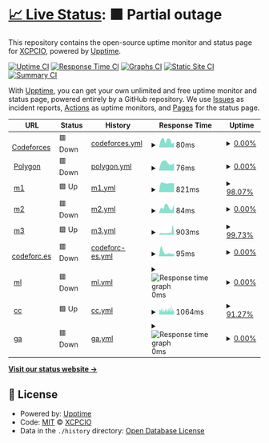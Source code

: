 # [📈 Live Status](https://codeforces.uptime.xcpcio.com): <!--live status--> **🟧 Partial outage**

This repository contains the open-source uptime monitor and status page for [XCPCIO](https://xcpcio.com), powered by [Upptime](https://github.com/upptime/upptime).

[![Uptime CI](https://github.com/XCPCIO/codeforces.uptime/workflows/Uptime%20CI/badge.svg)](https://github.com/XCPCIO/codeforces.uptime/actions?query=workflow%3A%22Uptime+CI%22)
[![Response Time CI](https://github.com/XCPCIO/codeforces.uptime/workflows/Response%20Time%20CI/badge.svg)](https://github.com/XCPCIO/codeforces.uptime/actions?query=workflow%3A%22Response+Time+CI%22)
[![Graphs CI](https://github.com/XCPCIO/codeforces.uptime/workflows/Graphs%20CI/badge.svg)](https://github.com/XCPCIO/codeforces.uptime/actions?query=workflow%3A%22Graphs+CI%22)
[![Static Site CI](https://github.com/XCPCIO/codeforces.uptime/workflows/Static%20Site%20CI/badge.svg)](https://github.com/XCPCIO/codeforces.uptime/actions?query=workflow%3A%22Static+Site+CI%22)
[![Summary CI](https://github.com/XCPCIO/codeforces.uptime/workflows/Summary%20CI/badge.svg)](https://github.com/XCPCIO/codeforces.uptime/actions?query=workflow%3A%22Summary+CI%22)

With [Upptime](https://upptime.js.org), you can get your own unlimited and free uptime monitor and status page, powered entirely by a GitHub repository. We use [Issues](https://github.com/XCPCIO/codeforces.uptime/issues) as incident reports, [Actions](https://github.com/XCPCIO/codeforces.uptime/actions) as uptime monitors, and [Pages](https://codeforces.uptime.xcpcio.com) for the status page.

<!--start: status pages-->
<!-- This summary is generated by Upptime (https://github.com/upptime/upptime) -->
<!-- Do not edit this manually, your changes will be overwritten -->
<!-- prettier-ignore -->
| URL | Status | History | Response Time | Uptime |
| --- | ------ | ------- | ------------- | ------ |
| <img alt="" src="https://icons.duckduckgo.com/ip3/codeforces.com.ico" height="13"> [Codeforces](https://codeforces.com) | 🟥 Down | [codeforces.yml](https://github.com/xcpcio/codeforces.uptime/commits/HEAD/history/codeforces.yml) | <details><summary><img alt="Response time graph" src="./graphs/codeforces/response-time-week.png" height="20"> 80ms</summary><br><a href="https://codeforces.uptime.xcpcio.com/history/codeforces"><img alt="Response time 378" src="https://img.shields.io/endpoint?url=https%3A%2F%2Fraw.githubusercontent.com%2Fxcpcio%2Fcodeforces.uptime%2FHEAD%2Fapi%2Fcodeforces%2Fresponse-time.json"></a><br><a href="https://codeforces.uptime.xcpcio.com/history/codeforces"><img alt="24-hour response time 59" src="https://img.shields.io/endpoint?url=https%3A%2F%2Fraw.githubusercontent.com%2Fxcpcio%2Fcodeforces.uptime%2FHEAD%2Fapi%2Fcodeforces%2Fresponse-time-day.json"></a><br><a href="https://codeforces.uptime.xcpcio.com/history/codeforces"><img alt="7-day response time 80" src="https://img.shields.io/endpoint?url=https%3A%2F%2Fraw.githubusercontent.com%2Fxcpcio%2Fcodeforces.uptime%2FHEAD%2Fapi%2Fcodeforces%2Fresponse-time-week.json"></a><br><a href="https://codeforces.uptime.xcpcio.com/history/codeforces"><img alt="30-day response time 137" src="https://img.shields.io/endpoint?url=https%3A%2F%2Fraw.githubusercontent.com%2Fxcpcio%2Fcodeforces.uptime%2FHEAD%2Fapi%2Fcodeforces%2Fresponse-time-month.json"></a><br><a href="https://codeforces.uptime.xcpcio.com/history/codeforces"><img alt="1-year response time 343" src="https://img.shields.io/endpoint?url=https%3A%2F%2Fraw.githubusercontent.com%2Fxcpcio%2Fcodeforces.uptime%2FHEAD%2Fapi%2Fcodeforces%2Fresponse-time-year.json"></a></details> | <details><summary><a href="https://codeforces.uptime.xcpcio.com/history/codeforces">0.00%</a></summary><a href="https://codeforces.uptime.xcpcio.com/history/codeforces"><img alt="All-time uptime 84.59%" src="https://img.shields.io/endpoint?url=https%3A%2F%2Fraw.githubusercontent.com%2Fxcpcio%2Fcodeforces.uptime%2FHEAD%2Fapi%2Fcodeforces%2Fuptime.json"></a><br><a href="https://codeforces.uptime.xcpcio.com/history/codeforces"><img alt="24-hour uptime 0.00%" src="https://img.shields.io/endpoint?url=https%3A%2F%2Fraw.githubusercontent.com%2Fxcpcio%2Fcodeforces.uptime%2FHEAD%2Fapi%2Fcodeforces%2Fuptime-day.json"></a><br><a href="https://codeforces.uptime.xcpcio.com/history/codeforces"><img alt="7-day uptime 0.00%" src="https://img.shields.io/endpoint?url=https%3A%2F%2Fraw.githubusercontent.com%2Fxcpcio%2Fcodeforces.uptime%2FHEAD%2Fapi%2Fcodeforces%2Fuptime-week.json"></a><br><a href="https://codeforces.uptime.xcpcio.com/history/codeforces"><img alt="30-day uptime 8.11%" src="https://img.shields.io/endpoint?url=https%3A%2F%2Fraw.githubusercontent.com%2Fxcpcio%2Fcodeforces.uptime%2FHEAD%2Fapi%2Fcodeforces%2Fuptime-month.json"></a><br><a href="https://codeforces.uptime.xcpcio.com/history/codeforces"><img alt="1-year uptime 37.35%" src="https://img.shields.io/endpoint?url=https%3A%2F%2Fraw.githubusercontent.com%2Fxcpcio%2Fcodeforces.uptime%2FHEAD%2Fapi%2Fcodeforces%2Fuptime-year.json"></a></details>
| <img alt="" src="https://icons.duckduckgo.com/ip3/polygon.codeforces.com.ico" height="13"> [Polygon](https://polygon.codeforces.com) | 🟥 Down | [polygon.yml](https://github.com/xcpcio/codeforces.uptime/commits/HEAD/history/polygon.yml) | <details><summary><img alt="Response time graph" src="./graphs/polygon/response-time-week.png" height="20"> 76ms</summary><br><a href="https://codeforces.uptime.xcpcio.com/history/polygon"><img alt="Response time 1095" src="https://img.shields.io/endpoint?url=https%3A%2F%2Fraw.githubusercontent.com%2Fxcpcio%2Fcodeforces.uptime%2FHEAD%2Fapi%2Fpolygon%2Fresponse-time.json"></a><br><a href="https://codeforces.uptime.xcpcio.com/history/polygon"><img alt="24-hour response time 69" src="https://img.shields.io/endpoint?url=https%3A%2F%2Fraw.githubusercontent.com%2Fxcpcio%2Fcodeforces.uptime%2FHEAD%2Fapi%2Fpolygon%2Fresponse-time-day.json"></a><br><a href="https://codeforces.uptime.xcpcio.com/history/polygon"><img alt="7-day response time 76" src="https://img.shields.io/endpoint?url=https%3A%2F%2Fraw.githubusercontent.com%2Fxcpcio%2Fcodeforces.uptime%2FHEAD%2Fapi%2Fpolygon%2Fresponse-time-week.json"></a><br><a href="https://codeforces.uptime.xcpcio.com/history/polygon"><img alt="30-day response time 134" src="https://img.shields.io/endpoint?url=https%3A%2F%2Fraw.githubusercontent.com%2Fxcpcio%2Fcodeforces.uptime%2FHEAD%2Fapi%2Fpolygon%2Fresponse-time-month.json"></a><br><a href="https://codeforces.uptime.xcpcio.com/history/polygon"><img alt="1-year response time 1169" src="https://img.shields.io/endpoint?url=https%3A%2F%2Fraw.githubusercontent.com%2Fxcpcio%2Fcodeforces.uptime%2FHEAD%2Fapi%2Fpolygon%2Fresponse-time-year.json"></a></details> | <details><summary><a href="https://codeforces.uptime.xcpcio.com/history/polygon">0.00%</a></summary><a href="https://codeforces.uptime.xcpcio.com/history/polygon"><img alt="All-time uptime 91.63%" src="https://img.shields.io/endpoint?url=https%3A%2F%2Fraw.githubusercontent.com%2Fxcpcio%2Fcodeforces.uptime%2FHEAD%2Fapi%2Fpolygon%2Fuptime.json"></a><br><a href="https://codeforces.uptime.xcpcio.com/history/polygon"><img alt="24-hour uptime 0.00%" src="https://img.shields.io/endpoint?url=https%3A%2F%2Fraw.githubusercontent.com%2Fxcpcio%2Fcodeforces.uptime%2FHEAD%2Fapi%2Fpolygon%2Fuptime-day.json"></a><br><a href="https://codeforces.uptime.xcpcio.com/history/polygon"><img alt="7-day uptime 0.00%" src="https://img.shields.io/endpoint?url=https%3A%2F%2Fraw.githubusercontent.com%2Fxcpcio%2Fcodeforces.uptime%2FHEAD%2Fapi%2Fpolygon%2Fuptime-week.json"></a><br><a href="https://codeforces.uptime.xcpcio.com/history/polygon"><img alt="30-day uptime 8.11%" src="https://img.shields.io/endpoint?url=https%3A%2F%2Fraw.githubusercontent.com%2Fxcpcio%2Fcodeforces.uptime%2FHEAD%2Fapi%2Fpolygon%2Fuptime-month.json"></a><br><a href="https://codeforces.uptime.xcpcio.com/history/polygon"><img alt="1-year uptime 65.04%" src="https://img.shields.io/endpoint?url=https%3A%2F%2Fraw.githubusercontent.com%2Fxcpcio%2Fcodeforces.uptime%2FHEAD%2Fapi%2Fpolygon%2Fuptime-year.json"></a></details>
| <img alt="" src="https://icons.duckduckgo.com/ip3/m1.codeforces.com.ico" height="13"> [m1](https://m1.codeforces.com) | 🟩 Up | [m1.yml](https://github.com/xcpcio/codeforces.uptime/commits/HEAD/history/m1.yml) | <details><summary><img alt="Response time graph" src="./graphs/m1/response-time-week.png" height="20"> 821ms</summary><br><a href="https://codeforces.uptime.xcpcio.com/history/m1"><img alt="Response time 846" src="https://img.shields.io/endpoint?url=https%3A%2F%2Fraw.githubusercontent.com%2Fxcpcio%2Fcodeforces.uptime%2FHEAD%2Fapi%2Fm1%2Fresponse-time.json"></a><br><a href="https://codeforces.uptime.xcpcio.com/history/m1"><img alt="24-hour response time 885" src="https://img.shields.io/endpoint?url=https%3A%2F%2Fraw.githubusercontent.com%2Fxcpcio%2Fcodeforces.uptime%2FHEAD%2Fapi%2Fm1%2Fresponse-time-day.json"></a><br><a href="https://codeforces.uptime.xcpcio.com/history/m1"><img alt="7-day response time 821" src="https://img.shields.io/endpoint?url=https%3A%2F%2Fraw.githubusercontent.com%2Fxcpcio%2Fcodeforces.uptime%2FHEAD%2Fapi%2Fm1%2Fresponse-time-week.json"></a><br><a href="https://codeforces.uptime.xcpcio.com/history/m1"><img alt="30-day response time 866" src="https://img.shields.io/endpoint?url=https%3A%2F%2Fraw.githubusercontent.com%2Fxcpcio%2Fcodeforces.uptime%2FHEAD%2Fapi%2Fm1%2Fresponse-time-month.json"></a><br><a href="https://codeforces.uptime.xcpcio.com/history/m1"><img alt="1-year response time 858" src="https://img.shields.io/endpoint?url=https%3A%2F%2Fraw.githubusercontent.com%2Fxcpcio%2Fcodeforces.uptime%2FHEAD%2Fapi%2Fm1%2Fresponse-time-year.json"></a></details> | <details><summary><a href="https://codeforces.uptime.xcpcio.com/history/m1">98.07%</a></summary><a href="https://codeforces.uptime.xcpcio.com/history/m1"><img alt="All-time uptime 99.45%" src="https://img.shields.io/endpoint?url=https%3A%2F%2Fraw.githubusercontent.com%2Fxcpcio%2Fcodeforces.uptime%2FHEAD%2Fapi%2Fm1%2Fuptime.json"></a><br><a href="https://codeforces.uptime.xcpcio.com/history/m1"><img alt="24-hour uptime 98.55%" src="https://img.shields.io/endpoint?url=https%3A%2F%2Fraw.githubusercontent.com%2Fxcpcio%2Fcodeforces.uptime%2FHEAD%2Fapi%2Fm1%2Fuptime-day.json"></a><br><a href="https://codeforces.uptime.xcpcio.com/history/m1"><img alt="7-day uptime 98.07%" src="https://img.shields.io/endpoint?url=https%3A%2F%2Fraw.githubusercontent.com%2Fxcpcio%2Fcodeforces.uptime%2FHEAD%2Fapi%2Fm1%2Fuptime-week.json"></a><br><a href="https://codeforces.uptime.xcpcio.com/history/m1"><img alt="30-day uptime 98.85%" src="https://img.shields.io/endpoint?url=https%3A%2F%2Fraw.githubusercontent.com%2Fxcpcio%2Fcodeforces.uptime%2FHEAD%2Fapi%2Fm1%2Fuptime-month.json"></a><br><a href="https://codeforces.uptime.xcpcio.com/history/m1"><img alt="1-year uptime 98.85%" src="https://img.shields.io/endpoint?url=https%3A%2F%2Fraw.githubusercontent.com%2Fxcpcio%2Fcodeforces.uptime%2FHEAD%2Fapi%2Fm1%2Fuptime-year.json"></a></details>
| <img alt="" src="https://icons.duckduckgo.com/ip3/m2.codeforces.com.ico" height="13"> [m2](https://m2.codeforces.com) | 🟥 Down | [m2.yml](https://github.com/xcpcio/codeforces.uptime/commits/HEAD/history/m2.yml) | <details><summary><img alt="Response time graph" src="./graphs/m2/response-time-week.png" height="20"> 84ms</summary><br><a href="https://codeforces.uptime.xcpcio.com/history/m2"><img alt="Response time 261" src="https://img.shields.io/endpoint?url=https%3A%2F%2Fraw.githubusercontent.com%2Fxcpcio%2Fcodeforces.uptime%2FHEAD%2Fapi%2Fm2%2Fresponse-time.json"></a><br><a href="https://codeforces.uptime.xcpcio.com/history/m2"><img alt="24-hour response time 116" src="https://img.shields.io/endpoint?url=https%3A%2F%2Fraw.githubusercontent.com%2Fxcpcio%2Fcodeforces.uptime%2FHEAD%2Fapi%2Fm2%2Fresponse-time-day.json"></a><br><a href="https://codeforces.uptime.xcpcio.com/history/m2"><img alt="7-day response time 84" src="https://img.shields.io/endpoint?url=https%3A%2F%2Fraw.githubusercontent.com%2Fxcpcio%2Fcodeforces.uptime%2FHEAD%2Fapi%2Fm2%2Fresponse-time-week.json"></a><br><a href="https://codeforces.uptime.xcpcio.com/history/m2"><img alt="30-day response time 100" src="https://img.shields.io/endpoint?url=https%3A%2F%2Fraw.githubusercontent.com%2Fxcpcio%2Fcodeforces.uptime%2FHEAD%2Fapi%2Fm2%2Fresponse-time-month.json"></a><br><a href="https://codeforces.uptime.xcpcio.com/history/m2"><img alt="1-year response time 227" src="https://img.shields.io/endpoint?url=https%3A%2F%2Fraw.githubusercontent.com%2Fxcpcio%2Fcodeforces.uptime%2FHEAD%2Fapi%2Fm2%2Fresponse-time-year.json"></a></details> | <details><summary><a href="https://codeforces.uptime.xcpcio.com/history/m2">0.00%</a></summary><a href="https://codeforces.uptime.xcpcio.com/history/m2"><img alt="All-time uptime 84.78%" src="https://img.shields.io/endpoint?url=https%3A%2F%2Fraw.githubusercontent.com%2Fxcpcio%2Fcodeforces.uptime%2FHEAD%2Fapi%2Fm2%2Fuptime.json"></a><br><a href="https://codeforces.uptime.xcpcio.com/history/m2"><img alt="24-hour uptime 0.00%" src="https://img.shields.io/endpoint?url=https%3A%2F%2Fraw.githubusercontent.com%2Fxcpcio%2Fcodeforces.uptime%2FHEAD%2Fapi%2Fm2%2Fuptime-day.json"></a><br><a href="https://codeforces.uptime.xcpcio.com/history/m2"><img alt="7-day uptime 0.00%" src="https://img.shields.io/endpoint?url=https%3A%2F%2Fraw.githubusercontent.com%2Fxcpcio%2Fcodeforces.uptime%2FHEAD%2Fapi%2Fm2%2Fuptime-week.json"></a><br><a href="https://codeforces.uptime.xcpcio.com/history/m2"><img alt="30-day uptime 8.11%" src="https://img.shields.io/endpoint?url=https%3A%2F%2Fraw.githubusercontent.com%2Fxcpcio%2Fcodeforces.uptime%2FHEAD%2Fapi%2Fm2%2Fuptime-month.json"></a><br><a href="https://codeforces.uptime.xcpcio.com/history/m2"><img alt="1-year uptime 37.35%" src="https://img.shields.io/endpoint?url=https%3A%2F%2Fraw.githubusercontent.com%2Fxcpcio%2Fcodeforces.uptime%2FHEAD%2Fapi%2Fm2%2Fuptime-year.json"></a></details>
| <img alt="" src="https://icons.duckduckgo.com/ip3/m3.codeforces.com.ico" height="13"> [m3](https://m3.codeforces.com) | 🟩 Up | [m3.yml](https://github.com/xcpcio/codeforces.uptime/commits/HEAD/history/m3.yml) | <details><summary><img alt="Response time graph" src="./graphs/m3/response-time-week.png" height="20"> 903ms</summary><br><a href="https://codeforces.uptime.xcpcio.com/history/m3"><img alt="Response time 724" src="https://img.shields.io/endpoint?url=https%3A%2F%2Fraw.githubusercontent.com%2Fxcpcio%2Fcodeforces.uptime%2FHEAD%2Fapi%2Fm3%2Fresponse-time.json"></a><br><a href="https://codeforces.uptime.xcpcio.com/history/m3"><img alt="24-hour response time 532" src="https://img.shields.io/endpoint?url=https%3A%2F%2Fraw.githubusercontent.com%2Fxcpcio%2Fcodeforces.uptime%2FHEAD%2Fapi%2Fm3%2Fresponse-time-day.json"></a><br><a href="https://codeforces.uptime.xcpcio.com/history/m3"><img alt="7-day response time 903" src="https://img.shields.io/endpoint?url=https%3A%2F%2Fraw.githubusercontent.com%2Fxcpcio%2Fcodeforces.uptime%2FHEAD%2Fapi%2Fm3%2Fresponse-time-week.json"></a><br><a href="https://codeforces.uptime.xcpcio.com/history/m3"><img alt="30-day response time 723" src="https://img.shields.io/endpoint?url=https%3A%2F%2Fraw.githubusercontent.com%2Fxcpcio%2Fcodeforces.uptime%2FHEAD%2Fapi%2Fm3%2Fresponse-time-month.json"></a><br><a href="https://codeforces.uptime.xcpcio.com/history/m3"><img alt="1-year response time 704" src="https://img.shields.io/endpoint?url=https%3A%2F%2Fraw.githubusercontent.com%2Fxcpcio%2Fcodeforces.uptime%2FHEAD%2Fapi%2Fm3%2Fresponse-time-year.json"></a></details> | <details><summary><a href="https://codeforces.uptime.xcpcio.com/history/m3">99.73%</a></summary><a href="https://codeforces.uptime.xcpcio.com/history/m3"><img alt="All-time uptime 99.36%" src="https://img.shields.io/endpoint?url=https%3A%2F%2Fraw.githubusercontent.com%2Fxcpcio%2Fcodeforces.uptime%2FHEAD%2Fapi%2Fm3%2Fuptime.json"></a><br><a href="https://codeforces.uptime.xcpcio.com/history/m3"><img alt="24-hour uptime 100.00%" src="https://img.shields.io/endpoint?url=https%3A%2F%2Fraw.githubusercontent.com%2Fxcpcio%2Fcodeforces.uptime%2FHEAD%2Fapi%2Fm3%2Fuptime-day.json"></a><br><a href="https://codeforces.uptime.xcpcio.com/history/m3"><img alt="7-day uptime 99.73%" src="https://img.shields.io/endpoint?url=https%3A%2F%2Fraw.githubusercontent.com%2Fxcpcio%2Fcodeforces.uptime%2FHEAD%2Fapi%2Fm3%2Fuptime-week.json"></a><br><a href="https://codeforces.uptime.xcpcio.com/history/m3"><img alt="30-day uptime 99.69%" src="https://img.shields.io/endpoint?url=https%3A%2F%2Fraw.githubusercontent.com%2Fxcpcio%2Fcodeforces.uptime%2FHEAD%2Fapi%2Fm3%2Fuptime-month.json"></a><br><a href="https://codeforces.uptime.xcpcio.com/history/m3"><img alt="1-year uptime 99.26%" src="https://img.shields.io/endpoint?url=https%3A%2F%2Fraw.githubusercontent.com%2Fxcpcio%2Fcodeforces.uptime%2FHEAD%2Fapi%2Fm3%2Fuptime-year.json"></a></details>
| <img alt="" src="https://icons.duckduckgo.com/ip3/codeforc.es.ico" height="13"> [codeforc.es](https://codeforc.es) | 🟥 Down | [codeforc-es.yml](https://github.com/xcpcio/codeforces.uptime/commits/HEAD/history/codeforc-es.yml) | <details><summary><img alt="Response time graph" src="./graphs/codeforc-es/response-time-week.png" height="20"> 95ms</summary><br><a href="https://codeforces.uptime.xcpcio.com/history/codeforc-es"><img alt="Response time 119" src="https://img.shields.io/endpoint?url=https%3A%2F%2Fraw.githubusercontent.com%2Fxcpcio%2Fcodeforces.uptime%2FHEAD%2Fapi%2Fcodeforc-es%2Fresponse-time.json"></a><br><a href="https://codeforces.uptime.xcpcio.com/history/codeforc-es"><img alt="24-hour response time 68" src="https://img.shields.io/endpoint?url=https%3A%2F%2Fraw.githubusercontent.com%2Fxcpcio%2Fcodeforces.uptime%2FHEAD%2Fapi%2Fcodeforc-es%2Fresponse-time-day.json"></a><br><a href="https://codeforces.uptime.xcpcio.com/history/codeforc-es"><img alt="7-day response time 95" src="https://img.shields.io/endpoint?url=https%3A%2F%2Fraw.githubusercontent.com%2Fxcpcio%2Fcodeforces.uptime%2FHEAD%2Fapi%2Fcodeforc-es%2Fresponse-time-week.json"></a><br><a href="https://codeforces.uptime.xcpcio.com/history/codeforc-es"><img alt="30-day response time 165" src="https://img.shields.io/endpoint?url=https%3A%2F%2Fraw.githubusercontent.com%2Fxcpcio%2Fcodeforces.uptime%2FHEAD%2Fapi%2Fcodeforc-es%2Fresponse-time-month.json"></a><br><a href="https://codeforces.uptime.xcpcio.com/history/codeforc-es"><img alt="1-year response time 124" src="https://img.shields.io/endpoint?url=https%3A%2F%2Fraw.githubusercontent.com%2Fxcpcio%2Fcodeforces.uptime%2FHEAD%2Fapi%2Fcodeforc-es%2Fresponse-time-year.json"></a></details> | <details><summary><a href="https://codeforces.uptime.xcpcio.com/history/codeforc-es">0.00%</a></summary><a href="https://codeforces.uptime.xcpcio.com/history/codeforc-es"><img alt="All-time uptime 3.06%" src="https://img.shields.io/endpoint?url=https%3A%2F%2Fraw.githubusercontent.com%2Fxcpcio%2Fcodeforces.uptime%2FHEAD%2Fapi%2Fcodeforc-es%2Fuptime.json"></a><br><a href="https://codeforces.uptime.xcpcio.com/history/codeforc-es"><img alt="24-hour uptime 0.00%" src="https://img.shields.io/endpoint?url=https%3A%2F%2Fraw.githubusercontent.com%2Fxcpcio%2Fcodeforces.uptime%2FHEAD%2Fapi%2Fcodeforc-es%2Fuptime-day.json"></a><br><a href="https://codeforces.uptime.xcpcio.com/history/codeforc-es"><img alt="7-day uptime 0.00%" src="https://img.shields.io/endpoint?url=https%3A%2F%2Fraw.githubusercontent.com%2Fxcpcio%2Fcodeforces.uptime%2FHEAD%2Fapi%2Fcodeforc-es%2Fuptime-week.json"></a><br><a href="https://codeforces.uptime.xcpcio.com/history/codeforc-es"><img alt="30-day uptime 7.96%" src="https://img.shields.io/endpoint?url=https%3A%2F%2Fraw.githubusercontent.com%2Fxcpcio%2Fcodeforces.uptime%2FHEAD%2Fapi%2Fcodeforc-es%2Fuptime-month.json"></a><br><a href="https://codeforces.uptime.xcpcio.com/history/codeforc-es"><img alt="1-year uptime 0.00%" src="https://img.shields.io/endpoint?url=https%3A%2F%2Fraw.githubusercontent.com%2Fxcpcio%2Fcodeforces.uptime%2FHEAD%2Fapi%2Fcodeforc-es%2Fuptime-year.json"></a></details>
| <img alt="" src="https://icons.duckduckgo.com/ip3/codeforces.ml.ico" height="13"> [ml](https://codeforces.ml) | 🟥 Down | [ml.yml](https://github.com/xcpcio/codeforces.uptime/commits/HEAD/history/ml.yml) | <details><summary><img alt="Response time graph" src="./graphs/ml/response-time-week.png" height="20"> 0ms</summary><br><a href="https://codeforces.uptime.xcpcio.com/history/ml"><img alt="Response time 0" src="https://img.shields.io/endpoint?url=https%3A%2F%2Fraw.githubusercontent.com%2Fxcpcio%2Fcodeforces.uptime%2FHEAD%2Fapi%2Fml%2Fresponse-time.json"></a><br><a href="https://codeforces.uptime.xcpcio.com/history/ml"><img alt="24-hour response time 0" src="https://img.shields.io/endpoint?url=https%3A%2F%2Fraw.githubusercontent.com%2Fxcpcio%2Fcodeforces.uptime%2FHEAD%2Fapi%2Fml%2Fresponse-time-day.json"></a><br><a href="https://codeforces.uptime.xcpcio.com/history/ml"><img alt="7-day response time 0" src="https://img.shields.io/endpoint?url=https%3A%2F%2Fraw.githubusercontent.com%2Fxcpcio%2Fcodeforces.uptime%2FHEAD%2Fapi%2Fml%2Fresponse-time-week.json"></a><br><a href="https://codeforces.uptime.xcpcio.com/history/ml"><img alt="30-day response time 0" src="https://img.shields.io/endpoint?url=https%3A%2F%2Fraw.githubusercontent.com%2Fxcpcio%2Fcodeforces.uptime%2FHEAD%2Fapi%2Fml%2Fresponse-time-month.json"></a><br><a href="https://codeforces.uptime.xcpcio.com/history/ml"><img alt="1-year response time 0" src="https://img.shields.io/endpoint?url=https%3A%2F%2Fraw.githubusercontent.com%2Fxcpcio%2Fcodeforces.uptime%2FHEAD%2Fapi%2Fml%2Fresponse-time-year.json"></a></details> | <details><summary><a href="https://codeforces.uptime.xcpcio.com/history/ml">0.00%</a></summary><a href="https://codeforces.uptime.xcpcio.com/history/ml"><img alt="All-time uptime 59.07%" src="https://img.shields.io/endpoint?url=https%3A%2F%2Fraw.githubusercontent.com%2Fxcpcio%2Fcodeforces.uptime%2FHEAD%2Fapi%2Fml%2Fuptime.json"></a><br><a href="https://codeforces.uptime.xcpcio.com/history/ml"><img alt="24-hour uptime 0.00%" src="https://img.shields.io/endpoint?url=https%3A%2F%2Fraw.githubusercontent.com%2Fxcpcio%2Fcodeforces.uptime%2FHEAD%2Fapi%2Fml%2Fuptime-day.json"></a><br><a href="https://codeforces.uptime.xcpcio.com/history/ml"><img alt="7-day uptime 0.00%" src="https://img.shields.io/endpoint?url=https%3A%2F%2Fraw.githubusercontent.com%2Fxcpcio%2Fcodeforces.uptime%2FHEAD%2Fapi%2Fml%2Fuptime-week.json"></a><br><a href="https://codeforces.uptime.xcpcio.com/history/ml"><img alt="30-day uptime 7.96%" src="https://img.shields.io/endpoint?url=https%3A%2F%2Fraw.githubusercontent.com%2Fxcpcio%2Fcodeforces.uptime%2FHEAD%2Fapi%2Fml%2Fuptime-month.json"></a><br><a href="https://codeforces.uptime.xcpcio.com/history/ml"><img alt="1-year uptime 0.00%" src="https://img.shields.io/endpoint?url=https%3A%2F%2Fraw.githubusercontent.com%2Fxcpcio%2Fcodeforces.uptime%2FHEAD%2Fapi%2Fml%2Fuptime-year.json"></a></details>
| <img alt="" src="https://icons.duckduckgo.com/ip3/codeforces.cc.ico" height="13"> [cc](https://codeforces.cc) | 🟩 Up | [cc.yml](https://github.com/xcpcio/codeforces.uptime/commits/HEAD/history/cc.yml) | <details><summary><img alt="Response time graph" src="./graphs/cc/response-time-week.png" height="20"> 1064ms</summary><br><a href="https://codeforces.uptime.xcpcio.com/history/cc"><img alt="Response time 1018" src="https://img.shields.io/endpoint?url=https%3A%2F%2Fraw.githubusercontent.com%2Fxcpcio%2Fcodeforces.uptime%2FHEAD%2Fapi%2Fcc%2Fresponse-time.json"></a><br><a href="https://codeforces.uptime.xcpcio.com/history/cc"><img alt="24-hour response time 800" src="https://img.shields.io/endpoint?url=https%3A%2F%2Fraw.githubusercontent.com%2Fxcpcio%2Fcodeforces.uptime%2FHEAD%2Fapi%2Fcc%2Fresponse-time-day.json"></a><br><a href="https://codeforces.uptime.xcpcio.com/history/cc"><img alt="7-day response time 1064" src="https://img.shields.io/endpoint?url=https%3A%2F%2Fraw.githubusercontent.com%2Fxcpcio%2Fcodeforces.uptime%2FHEAD%2Fapi%2Fcc%2Fresponse-time-week.json"></a><br><a href="https://codeforces.uptime.xcpcio.com/history/cc"><img alt="30-day response time 1122" src="https://img.shields.io/endpoint?url=https%3A%2F%2Fraw.githubusercontent.com%2Fxcpcio%2Fcodeforces.uptime%2FHEAD%2Fapi%2Fcc%2Fresponse-time-month.json"></a><br><a href="https://codeforces.uptime.xcpcio.com/history/cc"><img alt="1-year response time 1075" src="https://img.shields.io/endpoint?url=https%3A%2F%2Fraw.githubusercontent.com%2Fxcpcio%2Fcodeforces.uptime%2FHEAD%2Fapi%2Fcc%2Fresponse-time-year.json"></a></details> | <details><summary><a href="https://codeforces.uptime.xcpcio.com/history/cc">91.27%</a></summary><a href="https://codeforces.uptime.xcpcio.com/history/cc"><img alt="All-time uptime 99.84%" src="https://img.shields.io/endpoint?url=https%3A%2F%2Fraw.githubusercontent.com%2Fxcpcio%2Fcodeforces.uptime%2FHEAD%2Fapi%2Fcc%2Fuptime.json"></a><br><a href="https://codeforces.uptime.xcpcio.com/history/cc"><img alt="24-hour uptime 93.13%" src="https://img.shields.io/endpoint?url=https%3A%2F%2Fraw.githubusercontent.com%2Fxcpcio%2Fcodeforces.uptime%2FHEAD%2Fapi%2Fcc%2Fuptime-day.json"></a><br><a href="https://codeforces.uptime.xcpcio.com/history/cc"><img alt="7-day uptime 91.27%" src="https://img.shields.io/endpoint?url=https%3A%2F%2Fraw.githubusercontent.com%2Fxcpcio%2Fcodeforces.uptime%2FHEAD%2Fapi%2Fcc%2Fuptime-week.json"></a><br><a href="https://codeforces.uptime.xcpcio.com/history/cc"><img alt="30-day uptime 91.79%" src="https://img.shields.io/endpoint?url=https%3A%2F%2Fraw.githubusercontent.com%2Fxcpcio%2Fcodeforces.uptime%2FHEAD%2Fapi%2Fcc%2Fuptime-month.json"></a><br><a href="https://codeforces.uptime.xcpcio.com/history/cc"><img alt="1-year uptime 99.32%" src="https://img.shields.io/endpoint?url=https%3A%2F%2Fraw.githubusercontent.com%2Fxcpcio%2Fcodeforces.uptime%2FHEAD%2Fapi%2Fcc%2Fuptime-year.json"></a></details>
| <img alt="" src="https://icons.duckduckgo.com/ip3/codeforces.ga.ico" height="13"> [ga](https://codeforces.ga) | 🟥 Down | [ga.yml](https://github.com/xcpcio/codeforces.uptime/commits/HEAD/history/ga.yml) | <details><summary><img alt="Response time graph" src="./graphs/ga/response-time-week.png" height="20"> 0ms</summary><br><a href="https://codeforces.uptime.xcpcio.com/history/ga"><img alt="Response time 0" src="https://img.shields.io/endpoint?url=https%3A%2F%2Fraw.githubusercontent.com%2Fxcpcio%2Fcodeforces.uptime%2FHEAD%2Fapi%2Fga%2Fresponse-time.json"></a><br><a href="https://codeforces.uptime.xcpcio.com/history/ga"><img alt="24-hour response time 0" src="https://img.shields.io/endpoint?url=https%3A%2F%2Fraw.githubusercontent.com%2Fxcpcio%2Fcodeforces.uptime%2FHEAD%2Fapi%2Fga%2Fresponse-time-day.json"></a><br><a href="https://codeforces.uptime.xcpcio.com/history/ga"><img alt="7-day response time 0" src="https://img.shields.io/endpoint?url=https%3A%2F%2Fraw.githubusercontent.com%2Fxcpcio%2Fcodeforces.uptime%2FHEAD%2Fapi%2Fga%2Fresponse-time-week.json"></a><br><a href="https://codeforces.uptime.xcpcio.com/history/ga"><img alt="30-day response time 0" src="https://img.shields.io/endpoint?url=https%3A%2F%2Fraw.githubusercontent.com%2Fxcpcio%2Fcodeforces.uptime%2FHEAD%2Fapi%2Fga%2Fresponse-time-month.json"></a><br><a href="https://codeforces.uptime.xcpcio.com/history/ga"><img alt="1-year response time 0" src="https://img.shields.io/endpoint?url=https%3A%2F%2Fraw.githubusercontent.com%2Fxcpcio%2Fcodeforces.uptime%2FHEAD%2Fapi%2Fga%2Fresponse-time-year.json"></a></details> | <details><summary><a href="https://codeforces.uptime.xcpcio.com/history/ga">0.00%</a></summary><a href="https://codeforces.uptime.xcpcio.com/history/ga"><img alt="All-time uptime 31.93%" src="https://img.shields.io/endpoint?url=https%3A%2F%2Fraw.githubusercontent.com%2Fxcpcio%2Fcodeforces.uptime%2FHEAD%2Fapi%2Fga%2Fuptime.json"></a><br><a href="https://codeforces.uptime.xcpcio.com/history/ga"><img alt="24-hour uptime 0.00%" src="https://img.shields.io/endpoint?url=https%3A%2F%2Fraw.githubusercontent.com%2Fxcpcio%2Fcodeforces.uptime%2FHEAD%2Fapi%2Fga%2Fuptime-day.json"></a><br><a href="https://codeforces.uptime.xcpcio.com/history/ga"><img alt="7-day uptime 0.00%" src="https://img.shields.io/endpoint?url=https%3A%2F%2Fraw.githubusercontent.com%2Fxcpcio%2Fcodeforces.uptime%2FHEAD%2Fapi%2Fga%2Fuptime-week.json"></a><br><a href="https://codeforces.uptime.xcpcio.com/history/ga"><img alt="30-day uptime 7.96%" src="https://img.shields.io/endpoint?url=https%3A%2F%2Fraw.githubusercontent.com%2Fxcpcio%2Fcodeforces.uptime%2FHEAD%2Fapi%2Fga%2Fuptime-month.json"></a><br><a href="https://codeforces.uptime.xcpcio.com/history/ga"><img alt="1-year uptime 0.00%" src="https://img.shields.io/endpoint?url=https%3A%2F%2Fraw.githubusercontent.com%2Fxcpcio%2Fcodeforces.uptime%2FHEAD%2Fapi%2Fga%2Fuptime-year.json"></a></details>

<!--end: status pages-->

[**Visit our status website →**](https://codeforces.uptime.xcpcio.com)

## 📄 License

- Powered by: [Upptime](https://github.com/upptime/upptime)
- Code: [MIT](./LICENSE) © [XCPCIO](https://xcpcio.com)
- Data in the `./history` directory: [Open Database License](https://opendatacommons.org/licenses/odbl/1-0/)
